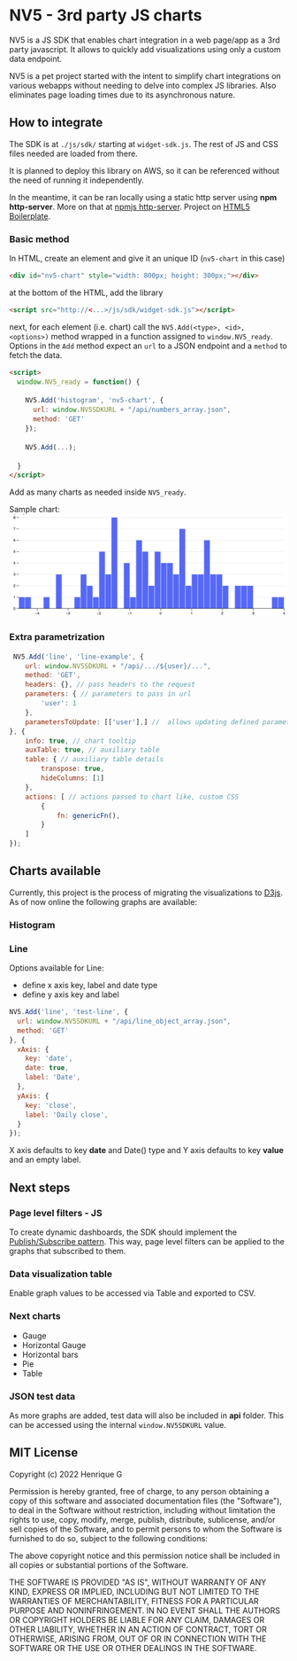 # NV5 - 3rd party JS charts

NV5 is a JS SDK that enables chart integration in a web page/app as a 3rd party javascript.
It allows to quickly add visualizations using only a custom data endpoint.

NV5 is a pet project started with the intent to simplify chart integrations on various webapps without needing to delve into complex JS libraries.
Also eliminates page loading times due to its asynchronous nature.


## How to integrate

The SDK is at ```./js/sdk/``` starting at ```widget-sdk.js```. The rest of JS and CSS files needed are loaded from there.

It is planned to deploy this library on AWS, so it can be referenced without the need of running it independently.

In the meantime, it can be ran locally using a static http server using **npm http-server**. More on that at [npmjs http-server](https://www.npmjs.com/package/http-server).
Project on [HTML5 Boilerplate](https://github.com/h5bp/html5-boilerplate).

### Basic method

In HTML, create an element and give it an unique ID (```nv5-chart``` in this case)
```HTML
<div id="nv5-chart" style="width: 800px; height: 300px;"></div>
```

at the bottom of the HTML, add the library

```HTML
<script src="http://<...>/js/sdk/widget-sdk.js"></script>
```

next, for each element (i.e. chart) call the ```NV5.Add(<type>, <id>, <options>)``` method wrapped in a function assigned to ```window.NV5_ready```.
Options in the ```Add``` method expect an ```url``` to a JSON endpoint and a ```method``` to fetch the data.

```HTML
<script>
  window.NV5_ready = function() {

    NV5.Add('histogram', 'nv5-chart', {
      url: window.NV5SDKURL + "/api/numbers_array.json",
      method: 'GET'
    });

    NV5.Add(...);

  }
</script>
```
Add as many charts as needed inside ```NV5_ready```.

Sample chart:
![Sample chart](./img/screenshots/sample.png)

### Extra parametrization

```javascript
 NV5.Add('line', 'line-example', {
    url: window.NV5SDKURL + "/api/.../${user}/...",
    method: 'GET',
    headers: {}, // pass headers to the request
    parameters: { // parameters to pass in url
        'user': 1
    },
    parametersToUpdate: [['user'],] //  allows updating defined parameters values, filters are changed, to feed the chart with new date
}, {
    info: true, // chart tooltip
    auxTable: true, // auxiliary table
    table: { // auxiliary table details
        transpose: true,
        hideColumns: [1]
    },
    actions: [ // actions passed to chart like, custom CSS
        {
            fn: genericFn(),
        }
    ]
});
```

## Charts available

Currently, this project is the process of migrating the visualizations to [D3js](https://d3js.org). As of now online the following graphs are available:

### Histogram
### Line
Options available for Line:
* define x axis key, label and date type
* define y axis key and label

```javascript
NV5.Add('line', 'test-line', {
  url: window.NV5SDKURL + "/api/line_object_array.json",
  method: 'GET'
}, {
  xAxis: {
    key: 'date',
    date: true,
    label: 'Date',
  },
  yAxis: {
    key: 'close',
    label: 'Daily close',
  }
});
```

X axis defaults to key **date** and Date() type and Y axis defaults to key **value** and an empty label.

## Next steps

### Page level filters - JS

To create dynamic dashboards, the SDK should implement the [Publish/Subscribe pattern](https://en.wikipedia.org/wiki/Publish–subscribe_pattern). This way, page level filters can be applied to the graphs that subscribed to them.

### Data visualization table

Enable graph values to be accessed via Table and exported to CSV.

### Next charts

* Gauge
* Horizontal Gauge
* Horizontal bars
* Pie
* Table

### JSON test data

As more graphs are added, test data will also be included in **api** folder.
This can be accessed using the internal ```window.NV5SDKURL``` value.

## MIT License

Copyright (c) 2022 Henrique G

Permission is hereby granted, free of charge, to any person obtaining a copy
of this software and associated documentation files (the "Software"), to deal
in the Software without restriction, including without limitation the rights
to use, copy, modify, merge, publish, distribute, sublicense, and/or sell
copies of the Software, and to permit persons to whom the Software is
furnished to do so, subject to the following conditions:

The above copyright notice and this permission notice shall be included in all
copies or substantial portions of the Software.

THE SOFTWARE IS PROVIDED "AS IS", WITHOUT WARRANTY OF ANY KIND, EXPRESS OR
IMPLIED, INCLUDING BUT NOT LIMITED TO THE WARRANTIES OF MERCHANTABILITY,
FITNESS FOR A PARTICULAR PURPOSE AND NONINFRINGEMENT. IN NO EVENT SHALL THE
AUTHORS OR COPYRIGHT HOLDERS BE LIABLE FOR ANY CLAIM, DAMAGES OR OTHER
LIABILITY, WHETHER IN AN ACTION OF CONTRACT, TORT OR OTHERWISE, ARISING FROM,
OUT OF OR IN CONNECTION WITH THE SOFTWARE OR THE USE OR OTHER DEALINGS IN THE
SOFTWARE.



